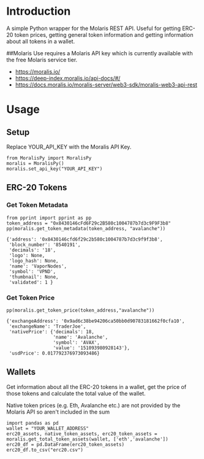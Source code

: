 # Introduction
A simple Python wrapper for the Molaris REST API. Useful for getting ERC-20 token prices, getting general token information and getting information about all tokens in a wallet. 

##Molaris
Use requires a Molaris API key which is currently available with the free Molaris service tier. 
- https://moralis.io/
- https://deep-index.moralis.io/api-docs/#/
- https://docs.moralis.io/moralis-server/web3-sdk/moralis-web3-api-rest

# Usage
## Setup

Replace YOUR_API_KEY with the Moralis API Key.

    from MoralisPy import MoralisPy
    moralis = MoralisPy()
    moralis.set_api_key("YOUR_API_KEY")

## ERC-20 Tokens 
### Get Token Metadata

    from pprint import pprint as pp
    token_address = "0x8430146cFd6F29c2B580c1004787b7d3c9F9F3b8"
    pp(moralis.get_token_metadata(token_address, "avalanche"))

```
{'address': '0x8430146cfd6f29c2b580c1004787b7d3c9f9f3b8',
 'block_number': '8540191',
 'decimals': '18',
 'logo': None,
 'logo_hash': None,
 'name': 'VaporNodes',
 'symbol': 'VPND',
 'thumbnail': None,
 'validated': 1 }
```
### Get Token Price
    pp(moralis.get_token_price(token_address,"avalanche"))
```
{'exchangeAddress': '0x9ad6c38be94206ca50bb0d90783181662f0cfa10',
 'exchangeName': 'TraderJoe',
 'nativePrice': {'decimals': 18,
                 'name': 'Avalanche',
                 'symbol': 'AVAX',
                 'value': '151093980928143'},
 'usdPrice': 0.017792376973093486}
```
## Wallets
Get information about all the ERC-20 tokens in a wallet, get the price of those tokens and calculate the total value of the wallet. 

Native token prices (e.g. Eth, Avalanche etc.) are not provided by the Molaris API so aren't included in the sum   

    import pandas as pd
    wallet = "YOUR_WALLET_ADDRESS"
    erc20_assets, native_token_assets, erc20_token_assets = moralis.get_total_token_assets(wallet, ['eth','avalanche'])
    erc20_df = pd.DataFrame(erc20_token_assets)
    erc20_df.to_csv("erc20.csv")


